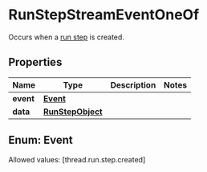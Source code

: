 

# RunStepStreamEventOneOf

Occurs when a [run step](/docs/api-reference/runs/step-object) is created.

## Properties

Name | Type | Description | Notes
------------ | ------------- | ------------- | -------------
**event** | [**Event**](#Event) |  | 
**data** | [**RunStepObject**](RunStepObject.md) |  | 


## Enum: Event
Allowed values: [thread.run.step.created]




